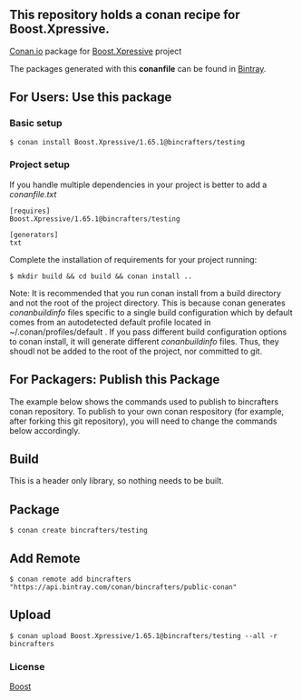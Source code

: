 ## This repository holds a conan recipe for Boost.Xpressive.

[Conan.io](https://conan.io) package for [Boost.Xpressive](https://github.com/Boostorg/Xpressive) project

The packages generated with this **conanfile** can be found in [Bintray](https://bintray.com/bincrafters/public-conan/Boost.Xpressive%3Abincrafters).

## For Users: Use this package

### Basic setup

    $ conan install Boost.Xpressive/1.65.1@bincrafters/testing

### Project setup

If you handle multiple dependencies in your project is better to add a *conanfile.txt*

    [requires]
    Boost.Xpressive/1.65.1@bincrafters/testing

    [generators]
    txt

Complete the installation of requirements for your project running:</small></span>

    $ mkdir build && cd build && conan install ..
	
Note: It is recommended that you run conan install from a build directory and not the root of the project directory.  This is because conan generates *conanbuildinfo* files specific to a single build configuration which by default comes from an autodetected default profile located in ~/.conan/profiles/default .  If you pass different build configuration options to conan install, it will generate different *conanbuildinfo* files.  Thus, they shoudl not be added to the root of the project, nor committed to git. 

## For Packagers: Publish this Package

The example below shows the commands used to publish to bincrafters conan repository. To publish to your own conan respository (for example, after forking this git repository), you will need to change the commands below accordingly. 

## Build  

This is a header only library, so nothing needs to be built.

## Package 

    $ conan create bincrafters/testing
	
## Add Remote

	$ conan remote add bincrafters "https://api.bintray.com/conan/bincrafters/public-conan"

## Upload

    $ conan upload Boost.Xpressive/1.65.1@bincrafters/testing --all -r bincrafters

### License
[Boost](LICENSE)
